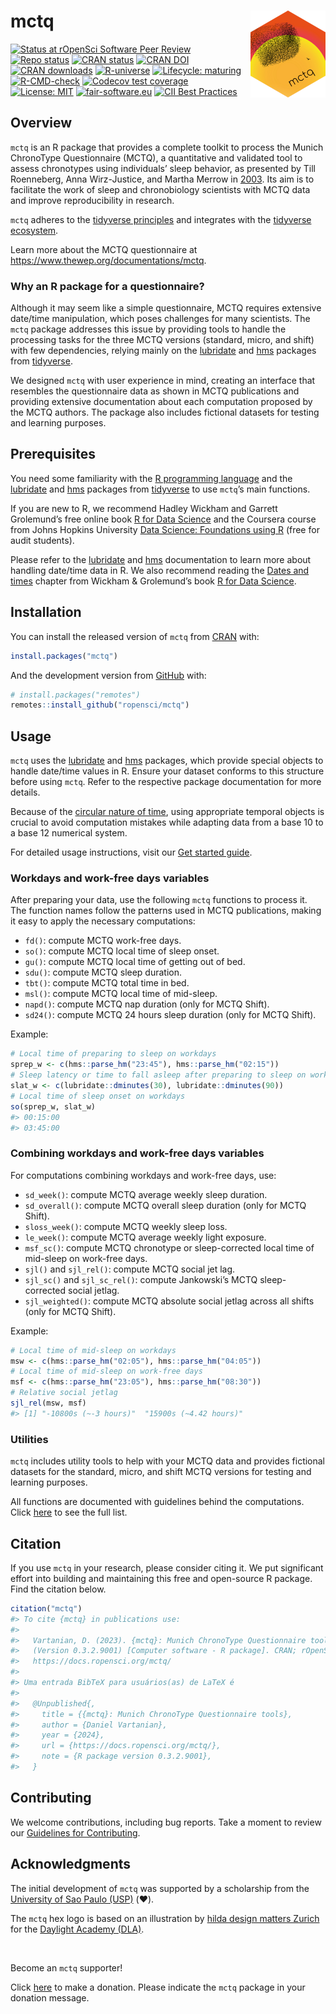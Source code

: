 
<!-- README.md is generated from README.Rmd. Please edit that file -->

# mctq <a href = "https://docs.ropensci.org/mctq/"><img src = "man/figures/logo.png" align="right" height="139" /></a>

<!-- badges: start -->

[![Status at rOpenSci Software Peer
Review](https://badges.ropensci.org/434_status.svg)](https://github.com/ropensci/software-review/issues/434)
[![Repo
status](https://www.repostatus.org/badges/latest/active.svg)](https://www.repostatus.org/#active)
[![CRAN
status](https://www.r-pkg.org/badges/version/mctq)](https://cran.r-project.org/package=mctq)
[![CRAN
DOI](http://img.shields.io/badge/DOI-10.32614/CRAN.package.mctq-1284C5.svg)](https://doi.org/10.32614/CRAN.package.mctq)
[![CRAN
downloads](https://cranlogs.r-pkg.org/badges/grand-total/mctq)](https://cran.r-project.org/package=mctq)
[![R-universe](https://ropensci.r-universe.dev/badges/mctq)](https://ropensci.r-universe.dev)
[![Lifecycle:
maturing](https://img.shields.io/badge/lifecycle-maturing-blue.svg)](https://lifecycle.r-lib.org/articles/stages.html#maturing)
[![R-CMD-check](https://github.com/ropensci/mctq/workflows/R-CMD-check/badge.svg)](https://github.com/ropensci/mctq/actions)
[![Codecov test
coverage](https://codecov.io/gh/ropensci/mctq/branch/main/graph/badge.svg)](https://app.codecov.io/gh/ropensci/mctq?branch=main)
[![License:
MIT](https://img.shields.io/badge/license-MIT-green)](https://choosealicense.com/licenses/mit/)
[![fair-software.eu](https://img.shields.io/badge/fair--software.eu-%E2%97%8F%20%20%E2%97%8F%20%20%E2%97%8F%20%20%E2%97%8F%20%20%E2%97%8F-green)](https://fair-software.eu)
[![CII Best
Practices](https://bestpractices.coreinfrastructure.org/projects/6244/badge)](https://bestpractices.coreinfrastructure.org/projects/6244)
<!-- badges: end -->

## Overview

`mctq` is an R package that provides a complete toolkit to process the
Munich ChronoType Questionnaire (MCTQ), a quantitative and validated
tool to assess chronotypes using individuals’ sleep behavior, as
presented by Till Roenneberg, Anna Wirz-Justice, and Martha Merrow in
[2003](https://doi.org/10.1177/0748730402239679). Its aim is to
facilitate the work of sleep and chronobiology scientists with MCTQ data
and improve reproducibility in research.

`mctq` adheres to the [tidyverse
principles](https://tidyverse.tidyverse.org/articles/manifesto.html) and
integrates with the [tidyverse ecosystem](https://www.tidyverse.org/).

Learn more about the MCTQ questionnaire at
<https://www.thewep.org/documentations/mctq>.

### Why an R package for a questionnaire?

Although it may seem like a simple questionnaire, MCTQ requires
extensive date/time manipulation, which poses challenges for many
scientists. The `mctq` package addresses this issue by providing tools
to handle the processing tasks for the three MCTQ versions (standard,
micro, and shift) with few dependencies, relying mainly on the
[lubridate](https://lubridate.tidyverse.org/) and
[hms](https://hms.tidyverse.org/) packages from
[tidyverse](https://www.tidyverse.org/).

We designed `mctq` with user experience in mind, creating an interface
that resembles the questionnaire data as shown in MCTQ publications and
providing extensive documentation about each computation proposed by the
MCTQ authors. The package also includes fictional datasets for testing
and learning purposes.

## Prerequisites

You need some familiarity with the [R programming
language](https://www.r-project.org/) and the
[lubridate](https://lubridate.tidyverse.org/) and
[hms](https://hms.tidyverse.org/) packages from
[tidyverse](https://www.tidyverse.org/) to use `mctq`’s main functions.

If you are new to R, we recommend Hadley Wickham and Garrett Grolemund’s
free online book [R for Data Science](https://r4ds.hadley.nz/) and the
Coursera course from Johns Hopkins University [Data Science: Foundations
using
R](https://www.coursera.org/specializations/data-science-foundations-r)
(free for audit students).

Please refer to the [lubridate](https://lubridate.tidyverse.org/) and
[hms](https://hms.tidyverse.org/) documentation to learn more about
handling date/time data in R. We also recommend reading the [Dates and
times](https://r4ds.hadley.nz/datetimes) chapter from Wickham &
Grolemund’s book [R for Data Science](https://r4ds.hadley.nz/).

## Installation

You can install the released version of `mctq` from
[CRAN](https://CRAN.R-project.org/package=mctq) with:

``` r
install.packages("mctq")
```

And the development version from [GitHub](https://github.com/) with:

``` r
# install.packages("remotes")
remotes::install_github("ropensci/mctq")
```

## Usage

`mctq` uses the [lubridate](https://lubridate.tidyverse.org/) and
[hms](https://hms.tidyverse.org/) packages, which provide special
objects to handle date/time values in R. Ensure your dataset conforms to
this structure before using `mctq`. Refer to the respective package
documentation for more details.

Because of the [circular nature of time](https://youtu.be/eelVqfm8vVc),
using appropriate temporal objects is crucial to avoid computation
mistakes while adapting data from a base 10 to a base 12 numerical
system.

For detailed usage instructions, visit our [Get started
guide](https://docs.ropensci.org/mctq/articles/mctq.html).

### Workdays and work-free days variables

After preparing your data, use the following `mctq` functions to process
it. The function names follow the patterns used in MCTQ publications,
making it easy to apply the necessary computations:

- `fd()`: compute MCTQ work-free days.
- `so()`: compute MCTQ local time of sleep onset.
- `gu()`: compute MCTQ local time of getting out of bed.
- `sdu()`: compute MCTQ sleep duration.
- `tbt()`: compute MCTQ total time in bed.
- `msl()`: compute MCTQ local time of mid-sleep.
- `napd()`: compute MCTQ nap duration (only for MCTQ Shift).
- `sd24()`: compute MCTQ 24 hours sleep duration (only for MCTQ Shift).

Example:

``` r
# Local time of preparing to sleep on workdays
sprep_w <- c(hms::parse_hm("23:45"), hms::parse_hm("02:15"))
# Sleep latency or time to fall asleep after preparing to sleep on workdays
slat_w <- c(lubridate::dminutes(30), lubridate::dminutes(90))
# Local time of sleep onset on workdays
so(sprep_w, slat_w)
#> 00:15:00
#> 03:45:00
```

### Combining workdays and work-free days variables

For computations combining workdays and work-free days, use:

- `sd_week()`: compute MCTQ average weekly sleep duration.
- `sd_overall()`: compute MCTQ overall sleep duration (only for MCTQ
  Shift).
- `sloss_week()`: compute MCTQ weekly sleep loss.
- `le_week()`: compute MCTQ average weekly light exposure.
- `msf_sc()`: compute MCTQ chronotype or sleep-corrected local time of
  mid-sleep on work-free days.
- `sjl()` and `sjl_rel()`: compute MCTQ social jet lag.
- `sjl_sc()` and `sjl_sc_rel()`: compute Jankowski’s MCTQ
  sleep-corrected social jetlag.
- `sjl_weighted()`: compute MCTQ absolute social jetlag across all
  shifts (only for MCTQ Shift).

Example:

``` r
# Local time of mid-sleep on workdays
msw <- c(hms::parse_hm("02:05"), hms::parse_hm("04:05"))
# Local time of mid-sleep on work-free days
msf <- c(hms::parse_hm("23:05"), hms::parse_hm("08:30"))
# Relative social jetlag
sjl_rel(msw, msf)
#> [1] "-10800s (~-3 hours)"  "15900s (~4.42 hours)"
```

### Utilities

`mctq` includes utility tools to help with your MCTQ data and provides
fictional datasets for the standard, micro, and shift MCTQ versions for
testing and learning purposes.

All functions are documented with guidelines behind the computations.
Click [here](https://docs.ropensci.org/mctq/reference/index.html) to see
the full list.

## Citation

If you use `mctq` in your research, please consider citing it. We put
significant effort into building and maintaining this free and
open-source R package. Find the citation below.

``` r
citation("mctq")
#> To cite {mctq} in publications use:
#> 
#>   Vartanian, D. (2023). {mctq}: Munich ChronoType Questionnaire tools
#>   (Version 0.3.2.9001) [Computer software - R package]. CRAN; rOpenSci.
#>   https://docs.ropensci.org/mctq/
#> 
#> Uma entrada BibTeX para usuários(as) de LaTeX é
#> 
#>   @Unpublished{,
#>     title = {{mctq}: Munich ChronoType Questionnaire tools},
#>     author = {Daniel Vartanian},
#>     year = {2024},
#>     url = {https://docs.ropensci.org/mctq/},
#>     note = {R package version 0.3.2.9001},
#>   }
```

## Contributing

We welcome contributions, including bug reports. Take a moment to review
our [Guidelines for
Contributing](https://docs.ropensci.org/mctq/CONTRIBUTING.html).

## Acknowledgments

The initial development of `mctq` was supported by a scholarship from
the [University of Sao Paulo (USP)](http://usp.br/) (❤️).

The `mctq` hex logo is based on an illustration by [hilda design matters
Zurich](https://hilda.ch/) for the [Daylight Academy
(DLA)](https://daylight.academy/).

<br>

Become an `mctq` supporter!

Click [here](https://github.com/sponsors/danielvartan) to make a
donation. Please indicate the `mctq` package in your donation message.
